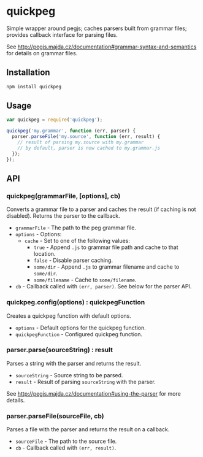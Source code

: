 quickpeg
========

Simple wrapper around pegjs; caches parsers built from grammar files; provides callback interface for parsing files.

See <http://pegjs.majda.cz/documentation#grammar-syntax-and-semantics> for details on grammar files.

## Installation

```bash
npm install quickpeg
```

## Usage

```js
var quickpeg = require('quickpeg');

quickpeg('my.grammar', function (err, parser) {
  parser.parseFile('my.source', function (err, result) {
    // result of parsing my.source with my.grammar
    // by default, parser is now cached to my.grammar.js
  });
});
```

## API

### quickpeg(grammarFile, [options], cb)

Converts a grammar file to a parser and caches the result (if caching is not
disabled). Returns the parser to the callback.

- `grammarFile` - The path to the peg grammar file.
- `options` - Options:
  - `cache` - Set to one of the following values:
    - `true` - Append `.js` to grammar file path and cache to that location.
    - `false` - Disable parser caching.
    - `some/dir` - Append `.js` to grammar filename and cache to `some/dir`.
    - `some/filename` - Cache to `some/filename`.
- `cb` - Callback called with `(err, parser)`. See below for the parser API.

### quickpeg.config(options) : quickpegFunction

Creates a quickpeg function with default options.

- `options` - Default options for the quickpeg function.
- `quickpegFunction` - Configured quickpeg function.

### parser.parse(sourceString) : result

Parses a string with the parser and returns the result.

- `sourceString` - Source string to be parsed.
- `result` - Result of parsing `sourceString` with the parser.

See <http://pegjs.majda.cz/documentation#using-the-parser> for more details.

### parser.parseFile(sourceFile, cb)

Parses a file with the parser and returns the result on a callback.

- `sourceFile` - The path to the source file.
- `cb` - Callback called with `(err, result)`.